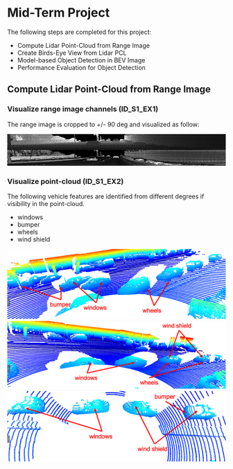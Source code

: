 # Mid-Term Project

The following steps are completed for this project:
 - Compute Lidar Point-Cloud from Range Image
 - Create Birds-Eye View from Lidar PCL
 - Model-based Object Detection in BEV Image
 - Performance Evaluation for Object Detection

## Compute Lidar Point-Cloud from Range Image

### Visualize range image channels (ID_S1_EX1)

The range image is cropped to +/- 90 deg and visualized as follow:

![Range Image](figures/range_image.png)


### Visualize point-cloud (ID_S1_EX2)

The following vehicle features are identified from different degrees if visibility in the point-cloud.

 - windows
 - bumper
 - wheels
 - wind shield

![Example 1](figures/example_1.png)
![Example 2](figures/example_2.png)
![Example 3](figures/example_3.png)

